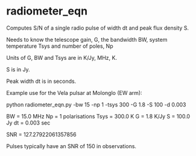 # radiometer_eqn

Computes S/N of a single radio pulse of width dt and peak flux density S. 

Needs to know the telescope gain, G, the bandwidth BW, system temperature Tsys
and number of poles, Np

Units of G, BW and Tsys are in K/Jy, MHz, K.

S is in Jy. 

Peak width dt is in seconds.

Example use for the Vela pulsar at Molonglo (EW arm):

python radiometer_eqn.py -bw 15 -np 1 -tsys 300 -G 1.8 -S 100 -d 0.003 

BW =  15.0 MHz 
Np =  1 polarisations
Tsys =  300.0 K
G =  1.8 K/Jy
S =  100.0 Jy
dt =  0.003  sec

SNR =  127.27922061357856

Pulses typically have an SNR of 150 in observations. 
